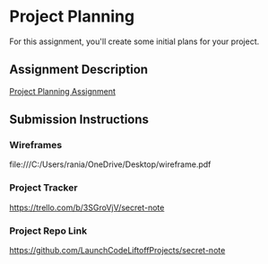 # Project Planning
For this assignment, you'll create some initial plans for your project.

## Assignment Description

[Project Planning Assignment](https://education.launchcode.org/liftoff/modules/assignments/project-planning)

## Submission Instructions

### Wireframes

file:///C:/Users/rania/OneDrive/Desktop/wireframe.pdf

### Project Tracker

https://trello.com/b/3SGroVjV/secret-note

### Project Repo Link

https://github.com/LaunchCodeLiftoffProjects/secret-note
